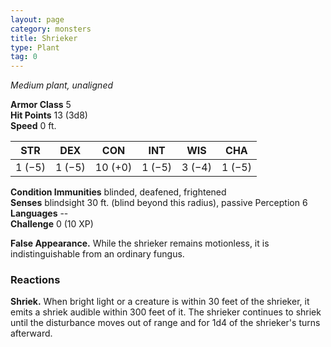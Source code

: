 ```yaml
---
layout: page
category: monsters
title: Shrieker
type: Plant
tag: 0
---
```

_Medium plant, unaligned_

**Armor Class** 5    
**Hit Points** 13 (3d8)    
**Speed** 0 ft. 

| STR     | DEX     | CON     | INT     | WIS     | CHA     |
|---------|---------|---------|---------|---------|---------|
| 1 (−5) | 1 (−5) | 10 (+0) | 1 (−5) | 3 (−4) | 1 (−5) |
   
**Condition Immunities** blinded, deafened, frightened    
**Senses** blindsight 30 ft. (blind beyond this radius), passive Perception 6    
**Languages** --    
**Challenge** 0 (10 XP) 

**False Appearance.** While the shrieker remains motionless, it is indistinguishable from an ordinary fungus.    

### Reactions 
**Shriek.** When bright light or a creature is within 30 feet of the shrieker, it emits a shriek audible within 300 feet of it. The shrieker continues to shriek until the disturbance moves out of range and for 1d4 of the shrieker's turns afterward.